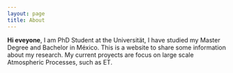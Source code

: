 ```yaml
---
layout: page
title: About
---
```


**Hi eveyone**, I am PhD Student at the Universität, I have studied my Master Degree and Bachelor in México.
This is a website to share some information about my research.
My current proyects are focus on large scale Atmospheric Processes, such as ET.
